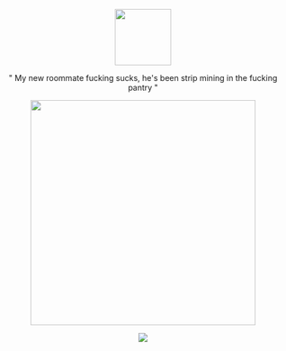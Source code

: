 <p align="center">
      <img height=100 src="https://github.com/user-attachments/assets/5ce2b122-6a38-49fe-8198-5ec01a907ed2">
    </p>
    
<p align="center">
 "  My new roommate fucking sucks, he's been strip mining in the fucking pantry  "

<p align="center">
      <img height=400 src="https://github.com/user-attachments/assets/37827a16-759f-4c9c-b968-90eb0d02d0bf">
    </p>

<p align="center">
      <img src="https://github.com/user-attachments/assets/87b5da25-e29c-4e1a-b3ec-32d9670e0b5a">
    </p>
